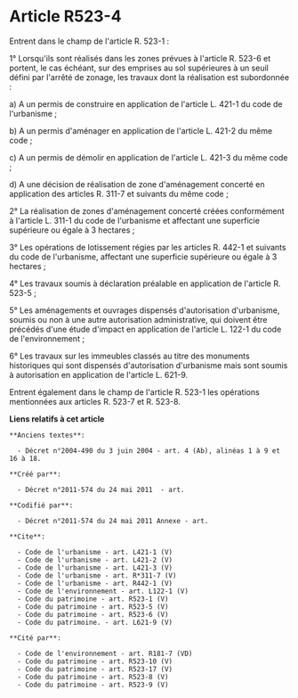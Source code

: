 # Article R523-4

Entrent dans le champ de l'article R. 523-1 : 

1° Lorsqu'ils sont réalisés dans les zones prévues à l'article R. 523-6 et portent, le cas échéant, sur des emprises au sol
supérieures à un seuil défini par l'arrêté de zonage, les travaux dont la réalisation est subordonnée : 

a) A un permis de construire en application de l'article L. 421-1 du code de l'urbanisme ; 

b) A un permis d'aménager en application de l'article L. 421-2 du même code ; 

c) A un permis de démolir en application de l'article L. 421-3 du même code ; 

d) A une décision de réalisation de zone d'aménagement concerté en application des articles R. 311-7 et suivants du même
code ; 

2° La réalisation de zones d'aménagement concerté créées conformément à l'article L. 311-1 du code de l'urbanisme et
affectant une superficie supérieure ou égale à 3 hectares ; 

3° Les opérations de lotissement régies par les articles R. 442-1 et suivants du code de l'urbanisme, affectant une
superficie supérieure ou égale à 3 hectares ; 

4° Les travaux soumis à déclaration préalable en application de l'article R. 523-5 ; 

5° Les aménagements et ouvrages dispensés d'autorisation d'urbanisme, soumis ou non à une autre autorisation administrative,
qui doivent être précédés d'une étude d'impact en application de l'article L. 122-1 du code de l'environnement ; 

6° Les travaux sur les immeubles classés au titre des monuments historiques qui sont dispensés d'autorisation d'urbanisme
mais sont soumis à autorisation en application de l'article L. 621-9. 

Entrent également dans le champ de l'article R. 523-1 les opérations mentionnées aux articles R. 523-7 et R. 523-8.

**Liens relatifs à cet article**

	**Anciens textes**:

	  - Décret n°2004-490 du 3 juin 2004 - art. 4 (Ab), alinéas 1 à 9 et 16 à 18.

	**Créé par**:

	  - Décret n°2011-574 du 24 mai 2011  - art.

	**Codifié par**:

	  - Décret n°2011-574 du 24 mai 2011 Annexe - art.

	**Cite**:

	  - Code de l'urbanisme - art. L421-1 (V)
	  - Code de l'urbanisme - art. L421-2 (V)
	  - Code de l'urbanisme - art. L421-3 (V)
	  - Code de l'urbanisme - art. R*311-7 (V)
	  - Code de l'urbanisme - art. R442-1 (V)
	  - Code de l'environnement - art. L122-1 (V)
	  - Code du patrimoine - art. R523-1 (V)
	  - Code du patrimoine - art. R523-5 (V)
	  - Code du patrimoine - art. R523-6 (V)
	  - Code du patrimoine. - art. L621-9 (V)

	**Cité par**:

	  - Code de l'environnement - art. R181-7 (VD)
	  - Code du patrimoine - art. R523-10 (V)
	  - Code du patrimoine - art. R523-17 (V)
	  - Code du patrimoine - art. R523-8 (V)
	  - Code du patrimoine - art. R523-9 (V)
